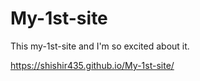 # My-1st-site
This my-1st-site and I'm so excited about it.

https://shishir435.github.io/My-1st-site/
